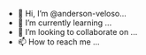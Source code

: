 - 👋 Hi, I’m @anderson-veloso...
- 🌱 I’m currently learning ...
- 💞️ I’m looking to collaborate on ...
- 📫 How to reach me ...

<!---
anderson-veloso/anderson-veloso is a ✨ special ✨ repository because its `README.md` (this file) appears on your GitHub profile.
You can click the Preview link to take a look at your changes.
--->

